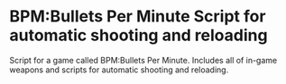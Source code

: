 # BPM:Bullets Per Minute Script for automatic shooting and reloading
Script for a game called BPM:Bullets Per Minute. Includes all of in-game weapons and scripts for automatic shooting and reloading. 
